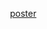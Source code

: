 <a href="{url}" target="_blank" style="background: url('/img/icons/pdficon.png') top left no-repeat; padding-left: 20px;">poster</a>
